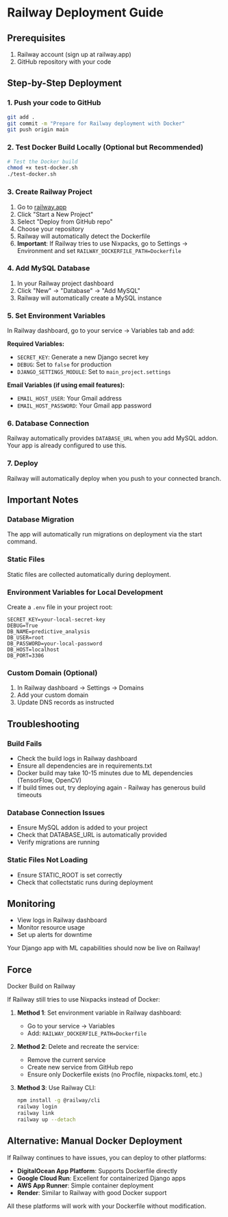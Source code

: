 # Railway Deployment Guide

## Prerequisites
1. Railway account (sign up at railway.app)
2. GitHub repository with your code

## Step-by-Step Deployment

### 1. Push your code to GitHub
```bash
git add .
git commit -m "Prepare for Railway deployment with Docker"
git push origin main
```

### 2. Test Docker Build Locally (Optional but Recommended)
```bash
# Test the Docker build
chmod +x test-docker.sh
./test-docker.sh
```

### 3. Create Railway Project
1. Go to [railway.app](https://railway.app)
2. Click "Start a New Project"
3. Select "Deploy from GitHub repo"
4. Choose your repository
5. Railway will automatically detect the Dockerfile
6. **Important**: If Railway tries to use Nixpacks, go to Settings → Environment and set `RAILWAY_DOCKERFILE_PATH=Dockerfile`

### 4. Add MySQL Database
1. In your Railway project dashboard
2. Click "New" → "Database" → "Add MySQL"
3. Railway will automatically create a MySQL instance

### 5. Set Environment Variables
In Railway dashboard, go to your service → Variables tab and add:

**Required Variables:**
- `SECRET_KEY`: Generate a new Django secret key
- `DEBUG`: Set to `false` for production
- `DJANGO_SETTINGS_MODULE`: Set to `main_project.settings`

**Email Variables (if using email features):**
- `EMAIL_HOST_USER`: Your Gmail address
- `EMAIL_HOST_PASSWORD`: Your Gmail app password

### 6. Database Connection
Railway automatically provides `DATABASE_URL` when you add MySQL addon.
Your app is already configured to use this.

### 7. Deploy
Railway will automatically deploy when you push to your connected branch.

## Important Notes

### Database Migration
The app will automatically run migrations on deployment via the start command.

### Static Files
Static files are collected automatically during deployment.

### Environment Variables for Local Development
Create a `.env` file in your project root:
```
SECRET_KEY=your-local-secret-key
DEBUG=True
DB_NAME=predictive_analysis
DB_USER=root
DB_PASSWORD=your-local-password
DB_HOST=localhost
DB_PORT=3306
```

### Custom Domain (Optional)
1. In Railway dashboard → Settings → Domains
2. Add your custom domain
3. Update DNS records as instructed

## Troubleshooting

### Build Fails
- Check the build logs in Railway dashboard
- Ensure all dependencies are in requirements.txt
- Docker build may take 10-15 minutes due to ML dependencies (TensorFlow, OpenCV)
- If build times out, try deploying again - Railway has generous build timeouts

### Database Connection Issues
- Ensure MySQL addon is added to your project
- Check that DATABASE_URL is automatically provided
- Verify migrations are running

### Static Files Not Loading
- Ensure STATIC_ROOT is set correctly
- Check that collectstatic runs during deployment

## Monitoring
- View logs in Railway dashboard
- Monitor resource usage
- Set up alerts for downtime

Your Django app with ML capabilities should now be live on Railway!
## Force 
Docker Build on Railway

If Railway still tries to use Nixpacks instead of Docker:

1. **Method 1**: Set environment variable in Railway dashboard:
   - Go to your service → Variables
   - Add: `RAILWAY_DOCKERFILE_PATH=Dockerfile`

2. **Method 2**: Delete and recreate the service:
   - Remove the current service
   - Create new service from GitHub repo
   - Ensure only Dockerfile exists (no Procfile, nixpacks.toml, etc.)

3. **Method 3**: Use Railway CLI:
   ```bash
   npm install -g @railway/cli
   railway login
   railway link
   railway up --detach
   ```

## Alternative: Manual Docker Deployment

If Railway continues to have issues, you can deploy to other platforms:

- **DigitalOcean App Platform**: Supports Dockerfile directly
- **Google Cloud Run**: Excellent for containerized Django apps
- **AWS App Runner**: Simple container deployment
- **Render**: Similar to Railway with good Docker support

All these platforms will work with your Dockerfile without modification.